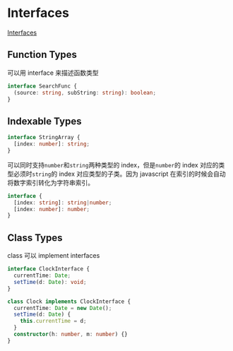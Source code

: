 # Interfaces

[Interfaces](http://www.typescriptlang.org/v2/docs/handbook/interfaces.html)

## Function Types

可以用 interface 来描述函数类型

```typescript
interface SearchFunc {
  (source: string, subString: string): boolean;
}
```

## Indexable Types

```typescript
interface StringArray {
  [index: number]: string;
}
```

可以同时支持`number`和`string`两种类型的 index，但是`number`的 index 对应的类型必须时`string`的 index 对应类型的子类。因为 javascript 在索引的时候会自动将数字索引转化为字符串索引。

```typescript
interface {
  [index: string]: string|number;
  [index: number]: number;
}
```

## Class Types

class 可以 implement interfaces

```typescript
interface ClockInterface {
  currentTime: Date;
  setTime(d: Date): void;
}

class Clock implements ClockInterface {
  currentTime: Date = new Date();
  setTime(d: Date) {
    this.currentTime = d;
  }
  constructor(h: number, m: number) {}
}
```
